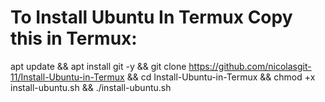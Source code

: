 # To Install Ubuntu In Termux Copy this in Termux:
apt update && apt install git -y && git clone https://github.com/nicolasgit-11/Install-Ubuntu-in-Termux && cd Install-Ubuntu-in-Termux && chmod +x install-ubuntu.sh && ./install-ubuntu.sh

